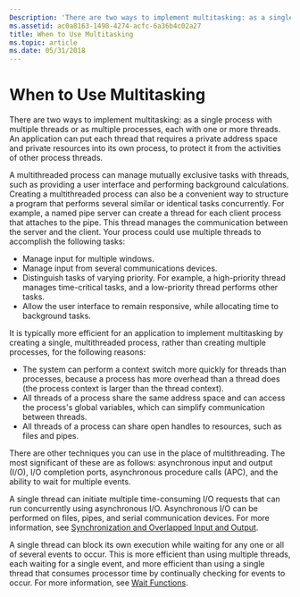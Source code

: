 ```yaml
---
Description: 'There are two ways to implement multitasking: as a single process with multiple threads or as multiple processes, each with one or more threads.'
ms.assetid: ac0a8163-1498-4274-acfc-6a36b4c02a27
title: When to Use Multitasking
ms.topic: article
ms.date: 05/31/2018
---
```


# When to Use Multitasking

There are two ways to implement multitasking: as a single process with multiple threads or as multiple processes, each with one or more threads. An application can put each thread that requires a private address space and private resources into its own process, to protect it from the activities of other process threads.

A multithreaded process can manage mutually exclusive tasks with threads, such as providing a user interface and performing background calculations. Creating a multithreaded process can also be a convenient way to structure a program that performs several similar or identical tasks concurrently. For example, a named pipe server can create a thread for each client process that attaches to the pipe. This thread manages the communication between the server and the client. Your process could use multiple threads to accomplish the following tasks:

-   Manage input for multiple windows.
-   Manage input from several communications devices.
-   Distinguish tasks of varying priority. For example, a high-priority thread manages time-critical tasks, and a low-priority thread performs other tasks.
-   Allow the user interface to remain responsive, while allocating time to background tasks.

It is typically more efficient for an application to implement multitasking by creating a single, multithreaded process, rather than creating multiple processes, for the following reasons:

-   The system can perform a context switch more quickly for threads than processes, because a process has more overhead than a thread does (the process context is larger than the thread context).
-   All threads of a process share the same address space and can access the process's global variables, which can simplify communication between threads.
-   All threads of a process can share open handles to resources, such as files and pipes.

There are other techniques you can use in the place of multithreading. The most significant of these are as follows: asynchronous input and output (I/O), I/O completion ports, asynchronous procedure calls (APC), and the ability to wait for multiple events.

A single thread can initiate multiple time-consuming I/O requests that can run concurrently using asynchronous I/O. Asynchronous I/O can be performed on files, pipes, and serial communication devices. For more information, see [Synchronization and Overlapped Input and Output](https://msdn.microsoft.com/library/ms686358(v=VS.85).aspx).

A single thread can block its own execution while waiting for any one or all of several events to occur. This is more efficient than using multiple threads, each waiting for a single event, and more efficient than using a single thread that consumes processor time by continually checking for events to occur. For more information, see [Wait Functions](https://msdn.microsoft.com/library/ms687069(v=VS.85).aspx).

 

 



